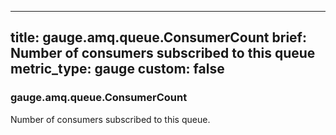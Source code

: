 
---
title: gauge.amq.queue.ConsumerCount
brief: Number of consumers subscribed to this queue
metric_type: gauge
custom: false
---
### gauge.amq.queue.ConsumerCount

Number of consumers subscribed to this queue.
